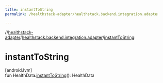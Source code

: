 ```yaml
---
title: instantToString
permalink: /healthstack-adapter/healthstack.backend.integration.adapter/instant-to-string.html

---
```

//[healthstack-adapter](../../index.html)/[healthstack.backend.integration.adapter](index.html)/[instantToString](instant-to-string.html)



# instantToString



[androidJvm]\
fun HealthData.[instantToString](instant-to-string.html)(): HealthData




